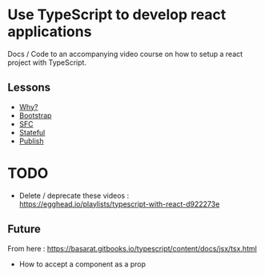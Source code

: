 # Use TypeScript to develop react applications

Docs / Code to an accompanying video course on how to setup a react project with TypeScript.


## Lessons 

* [Why?](https://egghead.io/lessons/why-use-typescript-with-react)
* [Bootstrap](https://egghead.io/lessons/bootstrap-a-typescript-react-project)
* [SFC]()
* [Stateful]()
* [Publish]()

# TODO
* Delete / deprecate these videos : https://egghead.io/playlists/typescript-with-react-d922273e

## Future
From here : https://basarat.gitbooks.io/typescript/content/docs/jsx/tsx.html
* How to accept a component as a prop

